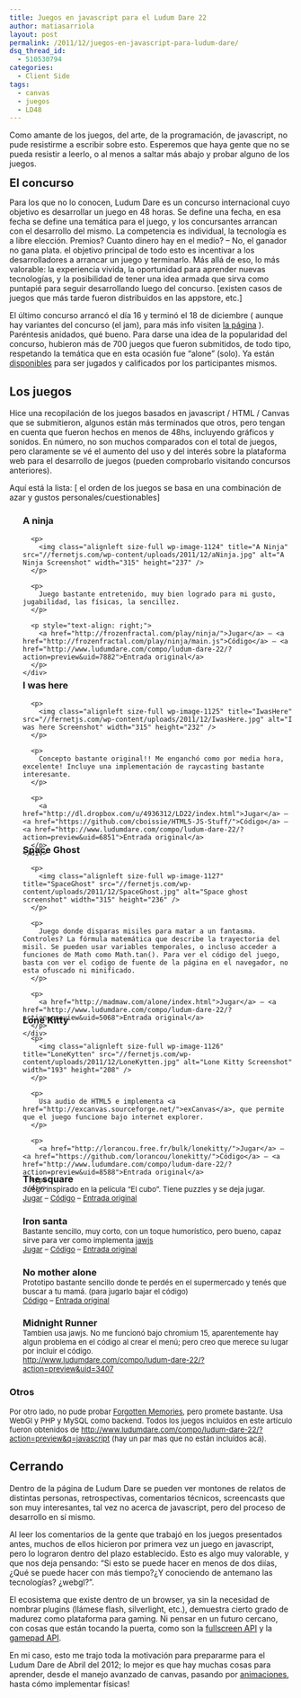 ```yaml
---
title: Juegos en javascript para el Ludum Dare 22
author: matiasarriola
layout: post
permalink: /2011/12/juegos-en-javascript-para-ludum-dare/
dsq_thread_id:
  - 510530794
categories:
  - Client Side
tags:
  - canvas
  - juegos
  - LD48
---
```

Como amante de los juegos, del arte, de la programación, de javascript, no pude resistirme a escribir sobre esto. Esperemos que haya gente que no se pueda resistir a leerlo, o al menos a saltar más abajo y probar alguno de los juegos.

<span class="Apple-style-span" style="font-size: 20px; font-weight: bold;">El concurso</span>

Para los que no lo conocen, Ludum Dare es un concurso internacional cuyo objetivo es desarrollar un juego en 48 horas. Se define una fecha, en esa fecha se define una temática para el juego, y los concursantes arrancan con el desarrollo del mismo. La competencia es individual, la tecnología es a libre elección. Premios? Cuanto dinero hay en el medio? &#8211; No, el ganador no gana plata. el objetivo principal de todo esto es incentivar a los desarrolladores a arrancar un juego y terminarlo. Más allá de eso, lo más valorable: la experiencia vivida, la oportunidad para aprender nuevas tecnologías, y la posibilidad de tener una idea armada que sirva como puntapié para seguir desarrollando luego del concurso. [existen casos de juegos que más tarde fueron distribuidos en las appstore, etc.]

El último concurso arrancó el día 16 y terminó el 18 de diciembre ( aunque hay variantes del concurso (el jam), para más info visiten <a title="Reglas Ludum Dare" href="http://www.ludumdare.com/compo/rules/" target="_blank">la página</a> ). Paréntesis anidados, qué bueno. Para darse una idea de la popularidad del concurso, hubieron más de 700 juegos que fueron submitidos, de todo tipo, respetando la temática que en esta ocasión fue &#8220;alone&#8221; (solo). Ya están [disponibles][1] para ser jugados y calificados por los participantes mismos.

## Los juegos

Hice una recopilación de los juegos basados en javascript / HTML / Canvas que se submitieron, algunos están más terminados que otros, pero tengan en cuenta que fueron hechos en menos de 48hs, incluyendo gráficos y sonidos. En número, no son muchos comparados con el total de juegos, pero claramente se vé el aumento del uso y del interés sobre la plataforma web para el desarrollo de juegos (pueden comprobarlo visitando concursos anteriores).

<!--more-->Aquí está la lista: [ el orden de los juegos se basa en una combinación de azar y gustos personales/cuestionables]

<ul style="list-style-type: none;">
  <li>
    <div style="display: block; height: 270px;">
      <h3>
        A ninja
      </h3>
      
      <p>
        <img class="alignleft size-full wp-image-1124" title="A Ninja" src="//fernetjs.com/wp-content/uploads/2011/12/aNinja.jpg" alt="A Ninja Screenshot" width="315" height="237" />
      </p>
      
      <p>
        Juego bastante entretenido, muy bien logrado para mi gusto, jugabilidad, las físicas, la sencillez.
      </p>
      
      <p style="text-align: right;">
        <a href="http://frozenfractal.com/play/ninja/">Jugar</a> – <a href="http://frozenfractal.com/play/ninja/main.js">Código</a> – <a href="http://www.ludumdare.com/compo/ludum-dare-22/?action=preview&uid=7882">Entrada original</a>
      </p>
    </div>
  </li>
  
  <li>
    <div style="display: block; height: 270px;">
      <h3>
        I was here
      </h3>
      
      <p>
        <img class="alignleft size-full wp-image-1125" title="IwasHere" src="//fernetjs.com/wp-content/uploads/2011/12/IwasHere.jpg" alt="I was here Screenshot" width="315" height="232" />
      </p>
      
      <p>
        Concepto bastante original!! Me enganchó como por media hora, excelente! Incluye una implementación de raycasting bastante interesante.
      </p>
      
      <p>
        <a href="http://dl.dropbox.com/u/4936312/LD22/index.html">Jugar</a> – <a href="https://github.com/cboissie/HTML5-JS-Stuff/">Código</a> – <a href="http://www.ludumdare.com/compo/ludum-dare-22/?action=preview&uid=6851">Entrada original</a>
      </p>
    </div>
  </li>
  
  <li>
    <div style="display: block; height: 280px;">
      <h3>
        Space Ghost
      </h3>
      
      <p>
        <img class="alignleft size-full wp-image-1127" title="SpaceGhost" src="//fernetjs.com/wp-content/uploads/2011/12/SpaceGhost.jpg" alt="Space ghost screenshot" width="315" height="236" />
      </p>
      
      <p>
        Juego donde disparas misiles para matar a un fantasma. Controles? La fórmula matemática que describe la trayectoria del misil. Se pueden usar variables temporales, o incluso acceder a funciones de Math como Math.tan(). Para ver el código del juego, basta con ver el codigo de fuente de la página en el navegador, no esta ofuscado ni minificado.
      </p>
      
      <p>
        <a href="http://madmaw.com/alone/index.html">Jugar</a> – <a href="http://www.ludumdare.com/compo/ludum-dare-22/?action=preview&uid=5068">Entrada original</a>
      </p>
    </div>
  </li>
  
  <li>
    <div style="display: block; height: 260px;">
      <h3>
        Lone Kitty
      </h3>
      
      <p>
        <img class="alignleft size-full wp-image-1126" title="LoneKytten" src="//fernetjs.com/wp-content/uploads/2011/12/LoneKytten.jpg" alt="Lone Kitty Screenshot" width="193" height="208" />
      </p>
      
      <p>
        Usa audio de HTML5 e implementa <a href="http://excanvas.sourceforge.net/">exCanvas</a>, que permite que el juego funcione bajo internet explorer.
      </p>
      
      <p>
        <a href="http://lorancou.free.fr/bulk/lonekitty/">Jugar</a> – <a href="https://github.com/lorancou/lonekitty/">Código</a> – <a href="http://www.ludumdare.com/compo/ludum-dare-22/?action=preview&uid=8588">Entrada original</a>
      </p>
    </div>
  </li>
  
  <li>
    <h3>
      The square<br /> <span class="Apple-style-span" style="font-size: 13px; font-weight: normal;">Juego inspirado en la película “El cubo”. Tiene puzzles y se deja jugar.<br /> </span><a style="font-size: 13px; font-weight: normal;" href="http://softwarebakery.com/frozencow/ludum22/">Jugar</a><span class="Apple-style-span" style="font-size: 13px; font-weight: normal;"> – </span><a style="font-size: 13px; font-weight: normal;" href="http://softwarebakery.com/frozencow/ludum22/source.tar.bz2">Código</a><span class="Apple-style-span" style="font-size: 13px; font-weight: normal;"> – </span><a style="font-size: 13px; font-weight: normal;" href="http://www.ludumdare.com/compo/ludum-dare-22/?action=preview&uid=8588">Entrada original</a>
    </h3>
  </li>
  
  <li>
    <h3>
      Iron santa<br /> <span class="Apple-style-span" style="font-size: 13px; font-weight: normal;">Bastante sencillo, muy corto, con un toque humorístico, pero bueno, capaz sirve para ver como implementa </span><a style="font-size: 13px; font-weight: normal;" href="http://jawsjs.com/">jawjs<br /> </a><a style="font-size: 13px; font-weight: normal;" href="http://memetika.com/iron_santa/ludum-dare-22/">Jugar</a><span class="Apple-style-span" style="font-size: 13px; font-weight: normal;"> – </span><a style="font-size: 13px; font-weight: normal;" href="https://github.com/dmitrizagidulin/IronSanta/tree/0e7cc41b96c755bab8e2ae341cc19f963395f6ba">Código</a><span class="Apple-style-span" style="font-size: 13px; font-weight: normal;"> – </span><a style="font-size: 13px; font-weight: normal;" href="http://www.ludumdare.com/compo/ludum-dare-22/?action=preview&uid=7625">Entrada original</a>
    </h3>
  </li>
  
  <li>
    <h3>
      No mother alone<br /> <span class="Apple-style-span" style="font-size: 13px; font-weight: normal;">Prototipo bastante sencillo donde te perdés en el supermercado y tenés que buscar a tu mamá. (para jugarlo bajar el código)<br /> </span><a style="font-size: 13px; font-weight: normal;" href="https://github.com/brodavi/No-Mother-Alone">Código</a><span class="Apple-style-span" style="font-size: 13px; font-weight: normal;"> – </span><a style="font-size: 13px; font-weight: normal;" href="http://www.ludumdare.com/compo/ludum-dare-22/?action=preview&uid=8067">Entrada original</a>
    </h3>
  </li>
  
  <li>
    <h3>
      Midnight Runner<br /> <span class="Apple-style-span" style="font-size: 13px; font-weight: normal;">Tambien usa jawjs. No me funcionó bajo chromium 15, aparentemente hay algun problema en el código al crear el menú; pero creo que merece su lugar por incluir el código.<br /> </span><a style="font-size: 13px; font-weight: normal;" href="http://www.ludumdare.com/compo/ludum-dare-22/?action=preview&uid=3407">http://www.ludumdare.com/compo/ludum-dare-22/?action=preview&uid=3407</a>
    </h3>
  </li>
</ul>

### Otros  
<span class="Apple-style-span" style="font-size: 13px; font-weight: normal;">Por otro lado, no pude probar </span><a style="font-size: 13px; font-weight: normal;" href="http://www.ludumdare.com/compo/ludum-dare-22/?action=preview&uid=8158">Forgotten Memories</a><span class="Apple-style-span" style="font-size: 13px; font-weight: normal;">, pero promete bastante. Usa WebGl y PHP y MySQL como backend. Todos los juegos incluídos en este artículo fueron obtenidos de <a href="http://www.ludumdare.com/compo/ludum-dare-22/?action=preview&q=javascript">http://www.ludumdare.com/compo/ludum-dare-22/?action=preview&q=javascript</a> (hay un par mas que no están incluídos acá). </span>

## Cerrando

Dentro de la página de Ludum Dare se pueden ver montones de relatos de distintas personas, retrospectivas, comentarios técnicos, screencasts que son muy interesantes, tal vez no acerca de javascript, pero del proceso de desarrollo en sí mismo.

Al leer los comentarios de la gente que trabajó en los juegos presentados antes, muchos de ellos hicieron por primera vez un juego en javascript, pero lo lograron dentro del plazo establecido. Esto es algo muy valorable, y que nos deja pensando: &#8220;Si esto se puede hacer en menos de dos diías, ¿Qué se puede hacer con más tiempo?¿Y conociendo de antemano las tecnologías? ¿webgl?&#8221;.

El ecosistema que existe dentro de un browser, ya sin la necesidad de nombrar plugins (llámese flash, silverlight, etc.), demuestra cierto grado de madurez como plataforma para gaming. Ni pensar en un futuro cercano, con cosas que están tocando la puerta, como son la [fullscreen API][2] y la [gamepad API][3].

En mi caso, esto me trajo toda la motivación para prepararme para el Ludum Dare de Abril del 2012; lo mejor es que hay muchas cosas para aprender, desde el manejo avanzado de canvas, pasando por [animaciones][4], hasta cómo implementar físicas!

 [1]: http://www.ludumdare.com/compo/ludum-dare-22/ "Catálogo de juegos Ludum Dare 22"
 [2]: http://www.google.com.ar/search?q=fullscreen+api "Buscar fullscreen api"
 [3]: http://www.google.com.ar/search?q=gamepad+API "buscar gamepad api"
 [4]: http://fernetjs.com/2011/12/animando-en-canvas-html5/ "Animando en CANVAS – HTML5"